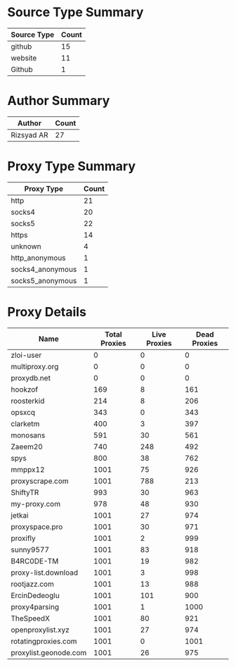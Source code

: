 # Source Type Summary

| Source Type | Count |
|-------------|-------|
| github | 15 |
| website | 11 |
| Github | 1 |


# Author Summary

| Author | Count |
|--------|-------|
| Rizsyad AR | 27 |


# Proxy Type Summary

| Proxy Type | Count |
|------------|-------|
| http | 21 |
| socks4 | 20 |
| socks5 | 22 |
| https | 14 |
| unknown | 4 |
| http_anonymous | 1 |
| socks4_anonymous | 1 |
| socks5_anonymous | 1 |


# Proxy Details

| Name | Total Proxies | Live Proxies | Dead Proxies |
|------|---------------|--------------|---------------|
| zloi-user | 0 | 0 | 0 |
| multiproxy.org | 0 | 0 | 0 |
| proxydb.net | 0 | 0 | 0 |
| hookzof | 169 | 8 | 161 |
| roosterkid | 214 | 8 | 206 |
| opsxcq | 343 | 0 | 343 |
| clarketm | 400 | 3 | 397 |
| monosans | 591 | 30 | 561 |
| Zaeem20 | 740 | 248 | 492 |
| spys | 800 | 38 | 762 |
| mmppx12 | 1001 | 75 | 926 |
| proxyscrape.com | 1001 | 788 | 213 |
| ShiftyTR | 993 | 30 | 963 |
| my-proxy.com | 978 | 48 | 930 |
| jetkai | 1001 | 27 | 974 |
| proxyspace.pro | 1001 | 30 | 971 |
| proxifly | 1001 | 2 | 999 |
| sunny9577 | 1001 | 83 | 918 |
| B4RC0DE-TM | 1001 | 19 | 982 |
| proxy-list.download | 1001 | 3 | 998 |
| rootjazz.com | 1001 | 13 | 988 |
| ErcinDedeoglu | 1001 | 101 | 900 |
| proxy4parsing | 1001 | 1 | 1000 |
| TheSpeedX | 1001 | 80 | 921 |
| openproxylist.xyz | 1001 | 27 | 974 |
| rotatingproxies.com | 1001 | 0 | 1001 |
| proxylist.geonode.com | 1001 | 26 | 975 |
